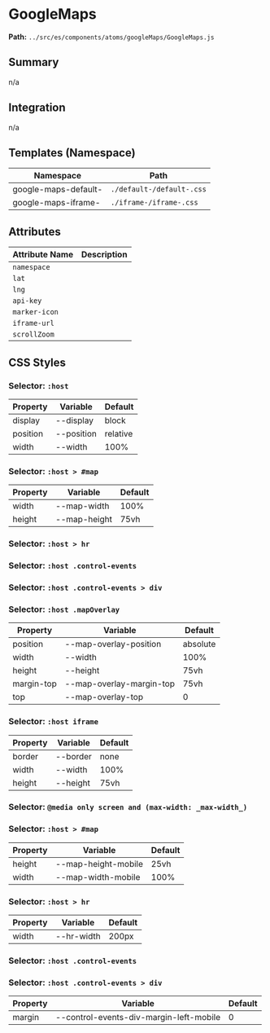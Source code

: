 # GoogleMaps

**Path:** `../src/es/components/atoms/googleMaps/GoogleMaps.js`

## Summary

n/a

## Integration

n/a

## Templates (Namespace)

| Namespace | Path |
|------|------|
| google-maps-default- | `./default-/default-.css` |
| google-maps-iframe- | `./iframe-/iframe-.css` |

## Attributes

| Attribute Name | Description |
|----------------|-------------|
| `namespace` |  |
| `lat` |  |
| `lng` |  |
| `api-key` |  |
| `marker-icon` |  |
| `iframe-url` |  |
| `scrollZoom` |  |

## CSS Styles

### Selector: `:host`

| Property | Variable | Default |
|----------|----------|----------|
| display | --display | block |
| position | --position | relative |
| width | --width | 100% |

### Selector: `:host > #map`

| Property | Variable | Default |
|----------|----------|----------|
| width | --map-width | 100% |
| height | --map-height | 75vh |

### Selector: `:host > hr`


### Selector: `:host .control-events`


### Selector: `:host .control-events > div`


### Selector: `:host .mapOverlay`

| Property | Variable | Default |
|----------|----------|----------|
| position | --map-overlay-position | absolute |
| width | --width | 100% |
| height | --height | 75vh |
| margin-top | --map-overlay-margin-top | 75vh |
| top | --map-overlay-top | 0 |

### Selector: `:host iframe`

| Property | Variable | Default |
|----------|----------|----------|
| border | --border | none |
| width | --width | 100% |
| height | --height | 75vh |

### Selector: `@media only screen and (max-width: _max-width_)`


### Selector: `:host > #map`

| Property | Variable | Default |
|----------|----------|----------|
| height | --map-height-mobile | 25vh |
| width | --map-width-mobile | 100% |

### Selector: `:host > hr`

| Property | Variable | Default |
|----------|----------|----------|
| width | --hr-width | 200px |

### Selector: `:host .control-events`


### Selector: `:host .control-events > div`

| Property | Variable | Default |
|----------|----------|----------|
| margin | --control-events-div-margin-left-mobile | 0 |

